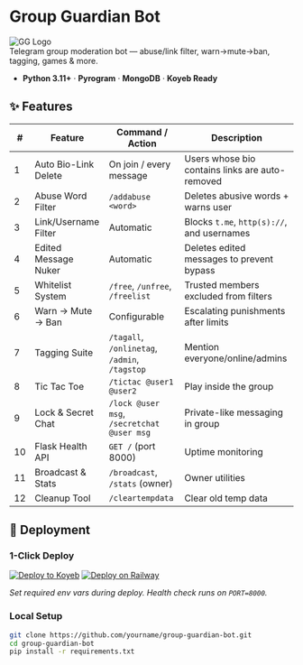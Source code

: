 # Group Guardian Bot

![GG Logo](https://via.placeholder.com/56x56/5b9cff/09111a?text=GG)  
Telegram group moderation bot — abuse/link filter, warn→mute→ban, tagging, games & more.

- **Python 3.11+** · **Pyrogram** · **MongoDB** · **Koyeb Ready**

## ✨ Features

| #  | Feature               | Command / Action               | Description |
|----|-----------------------|--------------------------------|-------------|
| 1  | Auto Bio-Link Delete  | On join / every message        | Users whose bio contains links are auto-removed |
| 2  | Abuse Word Filter     | `/addabuse <word>`             | Deletes abusive words + warns user |
| 3  | Link/Username Filter  | Automatic                      | Blocks `t.me`, `http(s)://`, and usernames |
| 4  | Edited Message Nuker  | Automatic                      | Deletes edited messages to prevent bypass |
| 5  | Whitelist System      | `/free`, `/unfree`, `/freelist`| Trusted members excluded from filters |
| 6  | Warn → Mute → Ban     | Configurable                   | Escalating punishments after limits |
| 7  | Tagging Suite         | `/tagall`, `/onlinetag`, `/admin`, `/tagstop` | Mention everyone/online/admins |
| 8  | Tic Tac Toe           | `/tictac @user1 @user2`        | Play inside the group |
| 9  | Lock & Secret Chat    | `/lock @user msg`, `/secretchat @user msg` | Private-like messaging in group |
| 10 | Flask Health API      | `GET /` (port 8000)            | Uptime monitoring |
| 11 | Broadcast & Stats     | `/broadcast`, `/stats` (owner)  | Owner utilities |
| 12 | Cleanup Tool          | `/cleartempdata`               | Clear old temp data |

## 🚀 Deployment

### 1-Click Deploy
[![Deploy to Koyeb](https://img.shields.io/badge/Koyeb-121a26?style=for-the-badge&logo=koyeb&logoColor=5b9cff)](https://app.koyeb.com/deploy?type=docker&image=docker.io/library/python:3.11&env[PORT]=8000&env[MONGO_DB_URI]=&env[API_ID]=&env[API_HASH]=&env[TELEGRAM_BOT_TOKEN]=&name=group-guardian-bot&run_command=python%20main.py)
[![Deploy on Railway](https://img.shields.io/badge/Railway-121a26?style=for-the-badge&logo=railway&logoColor=5b9cff)](https://railway.app/new/template?template=https%3A%2F%2Fgithub.com%2Fyourname%2Fgroup-guardian-bot)

*Set required env vars during deploy. Health check runs on `PORT=8000`.*

### Local Setup
```bash
git clone https://github.com/yourname/group-guardian-bot.git
cd group-guardian-bot
pip install -r requirements.txt
